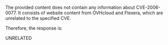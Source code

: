 The provided content does not contain any information about CVE-2006-0077. It consists of website content from OVHcloud and Flexera, which are unrelated to the specified CVE.

Therefore, the response is:

UNRELATED